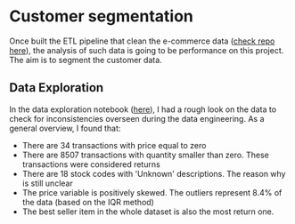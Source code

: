 # Customer segmentation

Once built the ETL pipeline that clean the e-commerce data ([check repo here](https://github.com/adriannaluz/data-engineering_portfolio/tree/main/ETL_pipeline)), the analysis
of such data is going to be performance on this project. The aim is to segment the customer 
data.

## Data Exploration
In the data exploration notebook ([here](https://github.com/adriannaluz/data-analysis_portfolio/blob/customer_segmentation/customer_segmentation/notebooks/data_exploration.ipynb)), I had a rough look on the data to check for inconsistencies overseen during the data engineering. As a general overview, I found that:
- There are 34 transactions with price equal to zero
- There are 8507 transactions with quantity smaller than zero. These transactions were considered returns 
- There are 18 stock codes with 'Unknown' descriptions. The reason why is still unclear
- The price variable is positively skewed. The outliers represent 8.4% of the data (based on the IQR method)
- The best seller item in the whole dataset is also the most return one.
